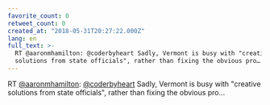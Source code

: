 ```yaml
---
favorite_count: 0
retweet_count: 0
created_at: "2018-05-31T20:27:22.000Z"
lang: en
full_text: >-
  RT @aaronmhamilton: @coderbyheart Sadly, Vermont is busy with "creative
  solutions from state officials", rather than fixing the obvious pro…
---
```


RT [@aaronmhamilton](https://twitter.com/aaronmhamilton):
[@coderbyheart](https://twitter.com/coderbyheart) Sadly, Vermont is busy with
"creative solutions from state officials", rather than fixing the obvious pro…
